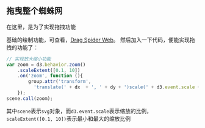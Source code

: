 
## 拖曳整个蜘蛛网 ##
在这里，是为了实现拖拽功能

基础的绘制功能，可查看，[Drag Spider Web](/#/d3/dragSpiderWeb)。
然后加入一下代码，便能实现拖拽的功能了：
```javascript
// 实现放大缩小功能
var zoom = d3.behavior.zoom()
    .scaleExtent([0.1, 10])
    .on('zoom', function (){
        group.attr('transform',
          'translate(' + dx  + ', ' + dy + ')scale(' + d3.event.scale + ')');
    });
scene.call(zoom);
```

其中`scene`表示`svg`对象，而`d3.event.scale`表示缩放的比例，
`scaleExtent([0.1, 10])`表示最小和最大的缩放比例